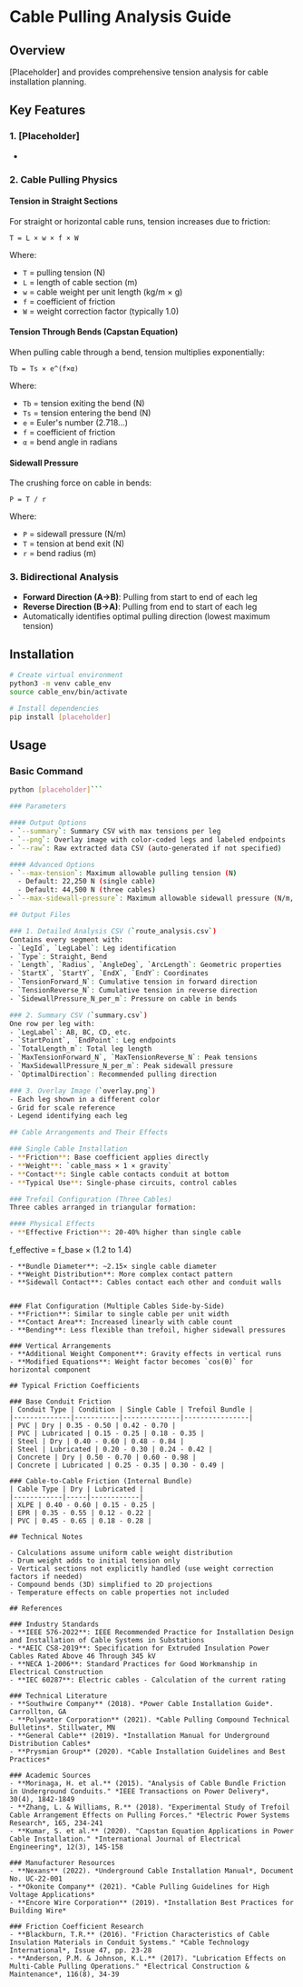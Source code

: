 # Cable Pulling Analysis Guide

## Overview

[Placeholder] and provides comprehensive tension analysis for cable installation planning.

## Key Features

### 1. [Placeholder]
- 

### 2. Cable Pulling Physics

#### Tension in Straight Sections
For straight or horizontal cable runs, tension increases due to friction:
```
T = L × w × f × W
```
Where:
- `T` = pulling tension (N)
- `L` = length of cable section (m)
- `w` = cable weight per unit length (kg/m × g)
- `f` = coefficient of friction
- `W` = weight correction factor (typically 1.0)

#### Tension Through Bends (Capstan Equation)
When pulling cable through a bend, tension multiplies exponentially:
```
Tb = Ts × e^(f×α)
```
Where:
- `Tb` = tension exiting the bend (N)
- `Ts` = tension entering the bend (N)
- `e` = Euler's number (2.718...)
- `f` = coefficient of friction
- `α` = bend angle in radians

#### Sidewall Pressure
The crushing force on cable in bends:
```
P = T / r
```
Where:
- `P` = sidewall pressure (N/m)
- `T` = tension at bend exit (N)
- `r` = bend radius (m)

### 3. Bidirectional Analysis
- **Forward Direction (A→B)**: Pulling from start to end of each leg
- **Reverse Direction (B→A)**: Pulling from end to start of each leg
- Automatically identifies optimal pulling direction (lowest maximum tension)

## Installation

```bash
# Create virtual environment
python3 -m venv cable_env
source cable_env/bin/activate

# Install dependencies
pip install [placeholder]
```

## Usage

### Basic Command
```bash
python [placeholder]```

### Parameters

#### Output Options
- `--summary`: Summary CSV with max tensions per leg
- `--png`: Overlay image with color-coded legs and labeled endpoints
- `--raw`: Raw extracted data CSV (auto-generated if not specified)

#### Advanced Options
- `--max-tension`: Maximum allowable pulling tension (N)
  - Default: 22,250 N (single cable)
  - Default: 44,500 N (three cables)
- `--max-sidewall-pressure`: Maximum allowable sidewall pressure (N/m, default: 4,380)

## Output Files

### 1. Detailed Analysis CSV (`route_analysis.csv`)
Contains every segment with:
- `LegId`, `LegLabel`: Leg identification
- `Type`: Straight, Bend
- `Length`, `Radius`, `AngleDeg`, `ArcLength`: Geometric properties
- `StartX`, `StartY`, `EndX`, `EndY`: Coordinates
- `TensionForward_N`: Cumulative tension in forward direction
- `TensionReverse_N`: Cumulative tension in reverse direction
- `SidewallPressure_N_per_m`: Pressure on cable in bends

### 2. Summary CSV (`summary.csv`)
One row per leg with:
- `LegLabel`: AB, BC, CD, etc.
- `StartPoint`, `EndPoint`: Leg endpoints
- `TotalLength_m`: Total leg length
- `MaxTensionForward_N`, `MaxTensionReverse_N`: Peak tensions
- `MaxSidewallPressure_N_per_m`: Peak sidewall pressure
- `OptimalDirection`: Recommended pulling direction

### 3. Overlay Image (`overlay.png`)
- Each leg shown in a different color
- Grid for scale reference
- Legend identifying each leg

## Cable Arrangements and Their Effects

### Single Cable Installation
- **Friction**: Base coefficient applies directly
- **Weight**: `cable_mass × 1 × gravity`
- **Contact**: Single cable contacts conduit at bottom
- **Typical Use**: Single-phase circuits, control cables

### Trefoil Configuration (Three Cables)
Three cables arranged in triangular formation:

#### Physical Effects
- **Effective Friction**: 20-40% higher than single cable
  ```
  f_effective = f_base × (1.2 to 1.4)
  ```
- **Bundle Diameter**: ~2.15× single cable diameter
- **Weight Distribution**: More complex contact pattern
- **Sidewall Contact**: Cables contact each other and conduit walls


### Flat Configuration (Multiple Cables Side-by-Side)
- **Friction**: Similar to single cable per unit width
- **Contact Area**: Increased linearly with cable count
- **Bending**: Less flexible than trefoil, higher sidewall pressures

### Vertical Arrangements
- **Additional Weight Component**: Gravity effects in vertical runs
- **Modified Equations**: Weight factor becomes `cos(θ)` for horizontal component

## Typical Friction Coefficients

### Base Conduit Friction
| Conduit Type | Condition | Single Cable | Trefoil Bundle |
|--------------|-----------|--------------|----------------|
| PVC | Dry | 0.35 - 0.50 | 0.42 - 0.70 |
| PVC | Lubricated | 0.15 - 0.25 | 0.18 - 0.35 |
| Steel | Dry | 0.40 - 0.60 | 0.48 - 0.84 |
| Steel | Lubricated | 0.20 - 0.30 | 0.24 - 0.42 |
| Concrete | Dry | 0.50 - 0.70 | 0.60 - 0.98 |
| Concrete | Lubricated | 0.25 - 0.35 | 0.30 - 0.49 |

### Cable-to-Cable Friction (Internal Bundle)
| Cable Type | Dry | Lubricated |
|------------|-----|------------|
| XLPE | 0.40 - 0.60 | 0.15 - 0.25 |
| EPR | 0.35 - 0.55 | 0.12 - 0.22 |
| PVC | 0.45 - 0.65 | 0.18 - 0.28 |

## Technical Notes

- Calculations assume uniform cable weight distribution
- Drum weight adds to initial tension only
- Vertical sections not explicitly handled (use weight correction factors if needed)
- Compound bends (3D) simplified to 2D projections
- Temperature effects on cable properties not included

## References

### Industry Standards
- **IEEE 576-2022**: IEEE Recommended Practice for Installation Design and Installation of Cable Systems in Substations
- **AEIC CS8-2019**: Specification for Extruded Insulation Power Cables Rated Above 46 Through 345 kV
- **NECA 1-2006**: Standard Practices for Good Workmanship in Electrical Construction
- **IEC 60287**: Electric cables - Calculation of the current rating

### Technical Literature
- **Southwire Company** (2018). *Power Cable Installation Guide*. Carrollton, GA
- **Polywater Corporation** (2021). *Cable Pulling Compound Technical Bulletins*. Stillwater, MN
- **General Cable** (2019). *Installation Manual for Underground Distribution Cables*
- **Prysmian Group** (2020). *Cable Installation Guidelines and Best Practices*

### Academic Sources
- **Morinaga, H. et al.** (2015). "Analysis of Cable Bundle Friction in Underground Conduits." *IEEE Transactions on Power Delivery*, 30(4), 1842-1849
- **Zhang, L. & Williams, R.** (2018). "Experimental Study of Trefoil Cable Arrangement Effects on Pulling Forces." *Electric Power Systems Research*, 165, 234-241
- **Kumar, S. et al.** (2020). "Capstan Equation Applications in Power Cable Installation." *International Journal of Electrical Engineering*, 12(3), 145-158

### Manufacturer Resources
- **Nexans** (2022). *Underground Cable Installation Manual*, Document No. UC-22-001
- **Okonite Company** (2021). *Cable Pulling Guidelines for High Voltage Applications*
- **Encore Wire Corporation** (2019). *Installation Best Practices for Building Wire*

### Friction Coefficient Research
- **Blackburn, T.R.** (2016). "Friction Characteristics of Cable Insulation Materials in Conduit Systems." *Cable Technology International*, Issue 47, pp. 23-28
- **Anderson, P.M. & Johnson, K.L.** (2017). "Lubrication Effects on Multi-Cable Pulling Operations." *Electrical Construction & Maintenance*, 116(8), 34-39